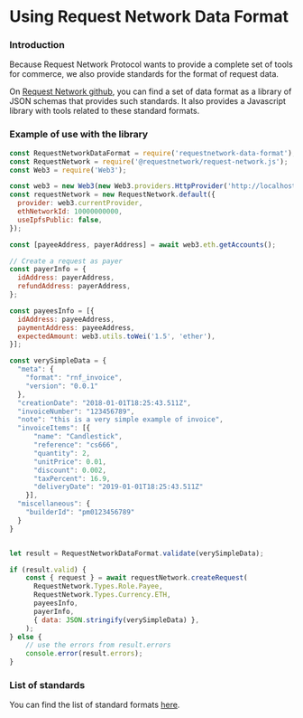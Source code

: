 # Using Request Network Data Format

### Introduction

Because Request Network Protocol wants to provide a complete set of tools for commerce, we also provide standards for the format of request data. 

On [Request Network github](https://github.com/RequestNetwork/requestNetwork/blob/master/packages/requestNetworkDataFormat), you can find a set of data format as a library of JSON schemas that provides such standards. It also provides a Javascript library with tools related to these standard formats.

### Example of use with the library

```javascript
const RequestNetworkDataFormat = require('requestnetwork-data-format');
const RequestNetwork = require('@requestnetwork/request-network.js');
const Web3 = require('Web3');

const web3 = new Web3(new Web3.providers.HttpProvider('http://localhost:8545'));
const requestNetwork = new RequestNetwork.default({
  provider: web3.currentProvider,
  ethNetworkId: 10000000000,
  useIpfsPublic: false,
});

const [payeeAddress, payerAddress] = await web3.eth.getAccounts();

// Create a request as payer
const payerInfo = {
  idAddress: payerAddress,
  refundAddress: payerAddress,
};

const payeesInfo = [{
  idAddress: payeeAddress,
  paymentAddress: payeeAddress,
  expectedAmount: web3.utils.toWei('1.5', 'ether'),
}];

const verySimpleData = {
  "meta": {
    "format": "rnf_invoice",
    "version": "0.0.1"
  },
  "creationDate": "2018-01-01T18:25:43.511Z",
  "invoiceNumber": "123456789",
  "note": "this is a very simple example of invoice",
  "invoiceItems": [{
      "name": "Candlestick",
      "reference": "cs666",
      "quantity": 2,
      "unitPrice": 0.01,
      "discount": 0.002,
      "taxPercent": 16.9,
      "deliveryDate": "2019-01-01T18:25:43.511Z"
    }],
  "miscellaneous": {
    "builderId": "pm0123456789"
  }
}


let result = RequestNetworkDataFormat.validate(verySimpleData);

if (result.valid) {
    const { request } = await requestNetwork.createRequest(
      RequestNetwork.Types.Role.Payee,
      RequestNetwork.Types.Currency.ETH,
      payeesInfo,
      payerInfo,
      { data: JSON.stringify(verySimpleData) },
    );
} else {
    // use the errors from result.errors
    console.error(result.errors);
}
```

### List of standards

You can find the list of standard formats [here](https://github.com/RequestNetwork/requestNetwork/blob/master/packages/requestNetworkDataFormat).

